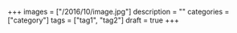 +++
images = ["/2016/10/image.jpg"]
description = ""
categories = ["category"]
tags = ["tag1", "tag2"]
draft = true
+++
